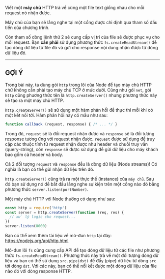 Viết một **máy chủ** HTTP trả về cùng một file text giống nhau cho mỗi request nó nhận được.

Máy chủ của bạn sẽ lắng nghe tại một cổng được chỉ định qua tham số đầu tiền của chương trình.

Còn tham số dòng lệnh thứ 2 sẽ cung cấp vị trí của file sẽ được phục vụ cho mỗi request. Bạn **cần phải** sử dụng phương thức `fs.createReadStream()` để tạo dòng dữ liệu từ file đó và gửi cho response nội dung nhận được từ dòng dữ liệu đó.

----------------------------------------------------------------------
## GỢI Ý

Trong bài này, ta dùng gói `http` trong lõi của Node để tạo máy chủ HTTP chứ không cần phải tạo máy chủ TCP ở mức dưới. Cũng như gói `net`, gói `http` cũng phương thức tên là `http.createServer()` nhưng phương thức này sẽ tạo ra một máy chủ HTTP.

`http.createServer()` sẽ sử dụng một hàm phản hồi để thực thi mỗi khi có một kết nối tới. Hàm phản hồi này có mẫu như sau:

```js
function callback (request, response) { /* ... */ }
```

Trong đó, `request` sẽ là đối request nhận được và `response` sẽ là đối tượng response tương ứng với request nhận được. `request` được sử dụng để truy cập các thuộc tính từ request nhận được như header và chuỗi truy vấn (query-string), còn `response` sẽ được sử dụng để gửi dữ liệu cho máy khách bao gồm cả header và body.

Cả 2 đối tượng `request` và `response` đều là dòng dữ liệu (Node streams)! Có nghĩa là bạn có thể gửi nhận dữ liệu trên đó.

`http.createServer()` cũng trả ra một thực thể (instance) của `máy chủ`. Sau đó bạn sử dụng nó để bắt đầu lắng nghe sự kiện trên một cổng nào đó bằng phương thức `server.listen(portNumber)`.

Một máy chủ HTTP với Node thường có dạng như sau:

```js
const http = require('http')
const server = http.createServer(function (req, res) {
  // xử lý logic cho request...
})
server.listen(8000)
```

Bạn có thể xem thêm tài liệu về mô-đun `http` tại đây:
  https://nodejs.org/api/http.html

Mô-đun lõi `fs` cũng cung cấp API để tạo dòng dữ liệu từ các file như phương thức `fs.createReadStream()`. Phương thức này trả về một đối tượng dòng dữ liệu và bạn có thể sử dụng `src.pipe(dst)` để đẩy (pipe) dữ liệu từ dòng `src` tới dòng `dst`. Với các này, bạn có thể nối kết được một dòng dữ liệu của file nào đó với dòng response HTTP.
